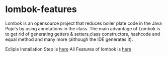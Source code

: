 # lombok-features

Lombok is an opensource project that reduces boiler plate code in the Java Pojo's by using annotations in the class. The main advantage of Lombok is to get rid of generating getters & setters,class constructors, hashcode and equal method and many more (although the IDE generates it).

Ecliple Installation Step is [here](https://wiki.onap.org/display/DW/Lombok)
All Features of lombok is [here](https://projectlombok.org/features/all)
